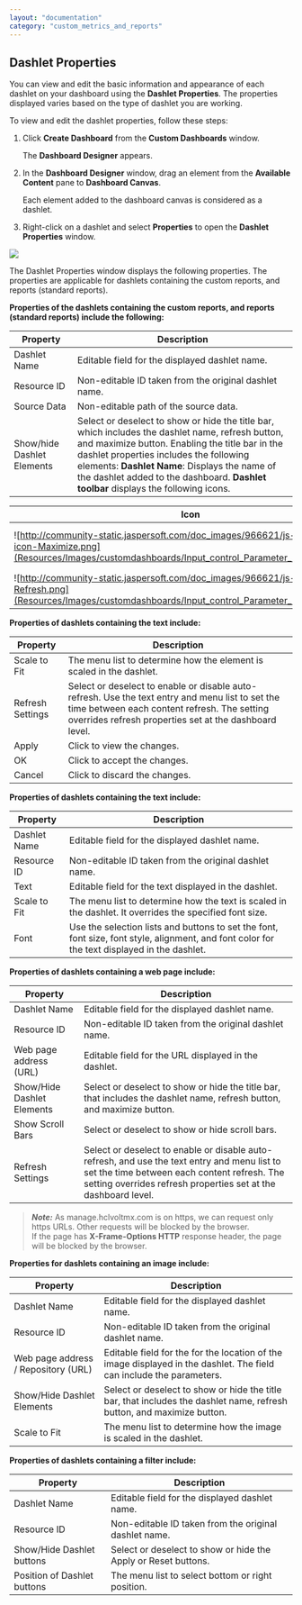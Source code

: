 ```yaml
---
layout: "documentation"
category: "custom_metrics_and_reports"
---
```

                             



Dashlet Properties
------------------

You can view and edit the basic information and appearance of each dashlet on your dashboard using the **Dashlet Properties**. The properties displayed varies based on the type of dashlet you are working.

To view and edit the dashlet properties, follow these steps:

1.  Click **Create Dashboard** from the **Custom Dashboards** window.
    
    The **Dashboard Designer** appears.
    
2.  In the **Dashboard Designer** window, drag an element from the **Available Content** pane to **Dashboard Canvas**.
    
    Each element added to the dashboard canvas is considered as a dashlet.
    
3.  Right-click on a dashlet and select **Properties** to open the **Dashlet Properties** window.

![](Resources/Images/customdashboards/Input_control_Parameter_Mapping_14_387x494.png)

The Dashlet Properties window displays the following properties. The properties are applicable for dashlets containing the custom reports, and reports (standard reports).

**Properties of the dashlets containing the custom reports, and reports (standard reports) include the following:**
  
| Property | Description |
| --- | --- |
| Dashlet Name | Editable field for the displayed dashlet name. |
| Resource ID | Non-editable ID taken from the original dashlet name. |
| Source Data | Non-editable path of the source data. |
| Show/hide Dashlet Elements | Select or deselect to show or hide the title bar, which includes the dashlet name, refresh button, and maximize button. Enabling the title bar in the dashlet properties includes the following elements: **Dashlet Name**: Displays the name of the dashlet added to the dashboard. **Dashlet toolbar** displays the following icons.
  
| Icon | Name | Description |
| --- | --- | --- |
| ![http://community-static.jaspersoft.com/doc_images/966621/js-Dashboard-icon-Maximize.png](Resources/Images/customdashboards/Input_control_Parameter_Mapping_10.png) | Maximize | Click to open the dashlet as a larger view. |
| ![http://community-static.jaspersoft.com/doc_images/966621/js-Dashlet-icon-Refresh.png](Resources/Images/customdashboards/Input_control_Parameter_Mapping_11.png) | Refresh | Click to refresh the dashlet. |

**Properties of dashlets containing the text include:**

| Property | Description |
| --- | --- |
| Scale to Fit | The menu list to determine how the element is scaled in the dashlet. |
| Refresh Settings | Select or deselect to enable or disable auto-refresh. Use the text entry and menu list to set the time between each content refresh. The setting overrides refresh properties set at the dashboard level. |
| Apply | Click to view the changes. |
| OK | Click to accept the changes. |
| Cancel | Click to discard the changes. |


**Properties of dashlets containing the text include:**

| Property | Description |
| --- | --- |
| Dashlet Name | Editable field for the displayed dashlet name. |
| Resource ID | Non-editable ID taken from the original dashlet name. |
| Text | Editable field for the text displayed in the dashlet. |
| Scale to Fit | The menu list to determine how the text is scaled in the dashlet. It overrides the specified font size. |
| Font | Use the selection lists and buttons to set the font, font size, font style, alignment, and font color for the text displayed in the dashlet. |

**Properties of dashlets containing a web page include:**
  
| Property | Description |
| --- | --- |
| Dashlet Name | Editable field for the displayed dashlet name. |
| Resource ID | Non-editable ID taken from the original dashlet name. |
| Web page address (URL) | Editable field for the URL displayed in the dashlet. |
| Show/Hide Dashlet Elements | Select or deselect to show or hide the title bar, that includes the dashlet name, refresh button, and maximize button. |
| Show Scroll Bars | Select or deselect to show or hide scroll bars. |
| Refresh Settings | Select or deselect to enable or disable auto-refresh, and use the text entry and menu list to set the time between each content refresh. The setting overrides refresh properties set at the dashboard level. |

> **_Note:_** As manage.hclvoltmx.com is on https, we can request only https URLs. Other requests will be blocked by the browser.  
If the page has **X-Frame-Options HTTP** response header, the page will be blocked by the browser.  

**Properties for dashlets containing an image include:**
 
| Property | Description |
| --- | --- |
| Dashlet Name | Editable field for the displayed dashlet name. |
| Resource ID | Non-editable ID taken from the original dashlet name. |
| Web page address / Repository (URL) | Editable field for the for the location of the image displayed in the dashlet. The field can include the parameters. |
| Show/Hide Dashlet Elements | Select or deselect to show or hide the title bar, that includes the dashlet name, refresh button, and maximize button. |
| Scale to Fit | The menu list to determine how the image is scaled in the dashlet. |

**Properties of dashlets containing a filter include:**
  
| Property | Description |
| --- | --- |
| Dashlet Name | Editable field for the displayed dashlet name. |
| Resource ID | Non-editable ID taken from the original dashlet name. |
| Show/Hide Dashlet buttons | Select or deselect to show or hide the Apply or Reset buttons. |
| Position of Dashlet buttons | The menu list to select bottom or right position. |
